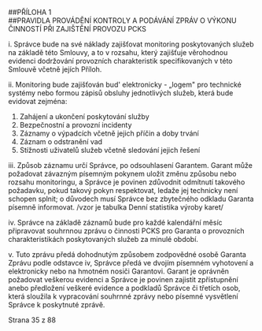 
##PŘÍLOHA 1  
##PRAVIDLA PROVÁDĚNÍ KONTROLY A PODÁVÁNÍ ZPRÁV O VÝKONU ČINNOSTÍ PŘI ZAJIŠTĚNÍ PROVOZU PCKS

 

i. Správce bude na své náklady zajišťovat monitoring poskytovaných služeb na základě této Smlouvy, a to v rozsahu, který zajišťuje věrohodnou evidenci dodržování provozních charakteristik specifikovaných v této Smlouvě včetně jejích Příloh.

ii. Monitoring bude zajišťován bud' elektronicky - „logem" pro technické systémy nebo formou zápisů obsluhy jednotlivých služeb, která bude evidovat zejména:

1. Zahájení a ukončení poskytování služby
2. Bezpečnostní a provozní incidenty
3. Záznamy o výpadcích včetně jejich příčin a doby trvání
4. Záznam o odstranění vad
5. Stížnosti uživatelů služeb včetně sledování jejich řešení

iii. Způsob záznamu určí Správce, po odsouhlasení Garantem. Garant může požadovat závazným
písemným pokynem uložit změnu způsobu nebo rozsahu monitoringu, a Správce je povinen zdůvodnit odmítnutí takového požadavku, pokud takový pokyn respektovat, ledaže jej technicky není schopen splnit; o důvodech musí Správce bez zbytečného odkladu Garanta písemně informovat. /vzor je tabulka Denní statistika výroby karet/

iv. Správce na základě záznamů bude pro každé kalendářní měsíc připravovat souhrnnou zprávu o činnosti PCKS pro Garanta o provozních charakteristikách poskytovaných služeb za minulé období.

v. Tuto zprávu předá dohodnutým způsobem zodpovědné osobě Garanta Zprávu podle odstavce iv, Správce předá ve dvojím písemném vyhotovení a elektronicky nebo na hmotném nosiči Garantovi. Garant je oprávněn požadovat veškerou evidenci a Správce je povinen zajistit zpřístupnění anebo předložení veškeré evidence a podkladů Správce či třetích osob, která sloužila k vypracování souhrnné zprávy nebo písemné vysvětlení Správce k poskytnuté zprávě.

Strana 35 z 88



 

